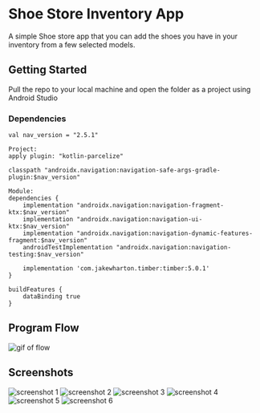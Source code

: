 # Shoe Store Inventory App

A simple Shoe store app that you can add the shoes you have in your inventory from a few selected models.

## Getting Started

Pull the repo to your local machine and open the folder as a project using Android Studio

### Dependencies

```
val nav_version = "2.5.1"

Project:
apply plugin: "kotlin-parcelize"

classpath "androidx.navigation:navigation-safe-args-gradle-plugin:$nav_version"

Module:
dependencies {
    implementation "androidx.navigation:navigation-fragment-ktx:$nav_version"
    implementation "androidx.navigation:navigation-ui-ktx:$nav_version"
    implementation "androidx.navigation:navigation-dynamic-features-fragment:$nav_version"
    androidTestImplementation "androidx.navigation:navigation-testing:$nav_version"

    implementation 'com.jakewharton.timber:timber:5.0.1'
}

buildFeatures {
    dataBinding true
}
```

## Program Flow

![gif of flow](screenshots/gif.gif)

## Screenshots

![screenshot 1](screenshots/1.jpg)
![screenshot 2](screenshots/2.jpg)
![screenshot 3](screenshots/3.jpg)
![screenshot 4](screenshots/4.jpg)
![screenshot 5](screenshots/5.jpg)
![screenshot 6](screenshots/6.jpg)
